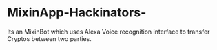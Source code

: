 # MixinApp-Hackinators-
Its an MixinBot which uses Alexa Voice recognition interface to transfer Cryptos between two parties.
